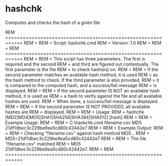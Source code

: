 # hashchk
Computes and checks the hash of a given file

REM ============================================================
REM =
REM = Script:  hashchk.cmd
REM = Version:  1.0
REM =
REM = 
REM ============================================================
REM =
REM = This script has three parameters.  The first is required and the second
REM = and third are figured out contextually.  The first parameter is the file
REM = to check hash(es) on.
REM =
REM = If the second parameter matches an available hash method, it is used
REM = as the hash method to check.  If the third parameter is also provided,
REM = it is compared to the computed hash, and a success/fail message
REM = is displayed.
REM =
REM = If the second parameter IS NOT an available hash method, it is used as
REM = a hash to verify against the file and all available hashes are used.
REM = When done, a success/fail message is displayed.
REM =
REM = If the second parameter IS NOT PROVIDED, all available hashes are
REM = displayed.
REM =
REM = Usage:
REM = hashchk <filename> [MD2|MD4|MD5|SHA1|SHA256|SHA384|SHA512] [hash]
REM = 
REM = Example Usage:
REM = 
REM = C:\haskchk.cmd filename.csv MD5 21df1dbec3c229be9ea5cd80c42442e7
REM =
REM = Example Output:
REM = 
REM = Checking "filename.csv" against hash method MD5...
REM = MD5=21df1dbec3c229be9ea5cd80c42442e7
REM = 
REM = The file "filename.csv" matched
REM = MD5 21df1dbec3c229be9ea5cd80c42442e7.
REM = 
REM ============================================================
